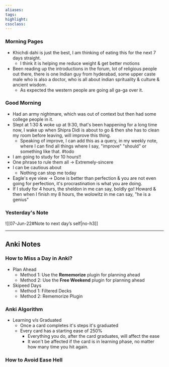 ```yaml
---
aliases:  
tags:
highlight:  
cssclass:
---
```

### Morning Pages
- Khichdi dahi is just the best, I am thinking of eating this for the next 7 days straight.
    - I think it is helping me reduce weight & get better motions
- Been reading up the introductions in the forum, lot of religious people out there, there is one Indian guy from hyderabad, some upper caste male who is also a doctor, who is all about indian sprituality & culture & ancient wisdom.
    - As expected the western people are going all ga-ga over it.

### Good Morning
- Had an army nightmare, which was out of context but then had some college people in it.
-  Slept at 1:30 & woke up at 9:30, that's been happening for a long time now, I wake up when Shipra Didi is about to go & then she has to clean my room before leaving, will improve this thing.
    - Speaking of improve, I can add this as a query, in my weekly note, where I can find all things where I say, "improve" "should" or something like that. #todo
- I am going to study for 10 hours!!
- One phrase to rule them all → Extremely-sincere
- I can be cautious about
    - Nothing can stop me today
- Eagle's eye view → Done is better than perfection & you are not even going for perfection, it's procrastination is what you are doing.
- If I study for 4 hours, the sheldon in me can say, boldly go! Howard & then when I finish my 8 hours, the wolowitz in me can say, "he is a genius"


### Yesterday's Note
 ![[07-Jun-22#Note to next day’s self|no-h3]]

--- 


## Anki Notes
### How to Miss a Day in Anki?
- Plan Ahead
	- Method 1: Use the **Rememorize** plugin for planning ahead
	- Method 2: Use the **Free Weekend** plugin for planning ahead
- Skipeed Days
	- Method 1: Filtered Decks
	- Method 2: Rememorize Plugin

### Anki Algorithm
- Learning v/s Graduated
	- Once a card completes it's steps it's graduated 
	- Every card has a starting ease of 250%
		- Everything you do, after the card graduates, will affect the ease
		- It won't be affected if the card is in learning phase, no matter how many time you hit again.


### How to Avoid Ease Hell

